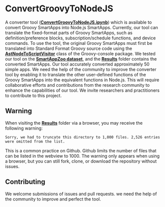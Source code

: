 # ConvertGroovyToNodeJS

A converter tool ([**ConvertGroovyToNodeJS.ipynb**](ConvertGroovyToNodeJS.ipynb)) which is available to convert Groovy SmartApps into Node.js SmartApps. Currently, our tool can translate the fixed-format parts of Groovy SmartApps, such as definition/preference blocks, subscription/schedule functions, and device commands. To use the tool, the original Groovy SmartApps must first be translated into Standard Format Groovy source code using the [**AstNodeToScriptVisitor**](https://docs.groovy-lang.org/4.0.9/html/gapi/groovy/console/ui/AstNodeToScriptVisitor.html) class of the Groovy-console package. We tested our tool on the [**SmartAppZoo dataset**](https://github.com/SmartAppZoo/SmartAppZoo), and the [**Results**](Results) folder contains the converted SmartApps. Our tool accurately converted approximately 50 simple apps. We need the help of the community to improve the converter tool by enabling it to translate the other user-defined functions of the Groovy SmartApps into the equivalent functions in Node.js. This will require collaborative efforts and contributions from the research community to enhance the capabilities of our tool. We invite researchers and practitioners to contribute to this project.

## Warning

When visiting the [**Results**](Results) folder via a browser, you may receive the following warning:

```
Sorry, we had to truncate this directory to 1,000 files. 2,526 entries were omitted from the list.
```

This is a common practice on Github. Github limits the number of files that can be listed in the webview to 1000. The warning only appears when using a browser, but you can still fork, clone, or download the repository without issues.

## Contributing

We welcome submissions of issues and pull requests. we need the help of the community to improve and perfect the tool. 

